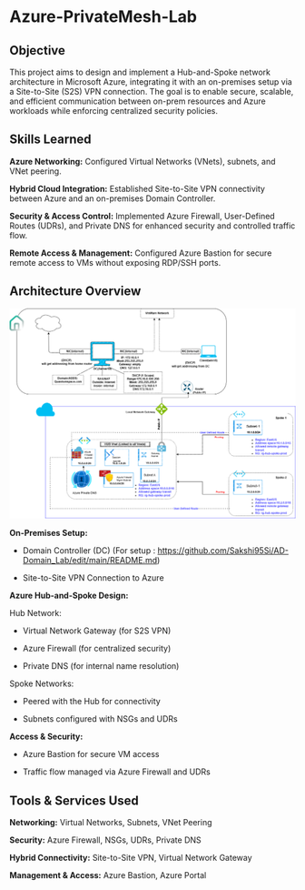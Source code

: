 # Azure-PrivateMesh-Lab

## Objective

This project aims to design and implement a Hub-and-Spoke network architecture in Microsoft Azure, integrating it with an on-premises setup via a Site-to-Site (S2S) VPN connection. The goal is to enable secure, scalable, and efficient communication between on-prem resources and Azure workloads while enforcing centralized security policies.

## Skills Learned

**Azure Networking:** Configured Virtual Networks (VNets), subnets, and VNet peering.

**Hybrid Cloud Integration:** Established Site-to-Site VPN connectivity between Azure and an on-premises Domain Controller.

**Security & Access Control:** Implemented Azure Firewall, User-Defined Routes (UDRs), and Private DNS for enhanced security and controlled traffic flow.

**Remote Access & Management:** Configured Azure Bastion for secure remote access to VMs without exposing RDP/SSH ports.


## Architecture Overview


 ![SS](Screenshots/Hub&spokes.png)



**On-Premises Setup:**

* Domain Controller (DC) (For setup : https://github.com/Sakshi95Si/AD-Domain_Lab/edit/main/README.md)

* Site-to-Site VPN Connection to Azure

**Azure Hub-and-Spoke Design:**

Hub Network:

* Virtual Network Gateway (for S2S VPN)

* Azure Firewall (for centralized security)

* Private DNS (for internal name resolution)


Spoke Networks:

* Peered with the Hub for connectivity

* Subnets configured with NSGs and UDRs


**Access & Security:**

* Azure Bastion for secure VM access

* Traffic flow managed via Azure Firewall and UDRs



## Tools & Services Used

**Networking:** Virtual Networks, Subnets, VNet Peering

**Security:** Azure Firewall, NSGs, UDRs, Private DNS

**Hybrid Connectivity:** Site-to-Site VPN, Virtual Network Gateway

**Management & Access:** Azure Bastion, Azure Portal
